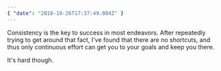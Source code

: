 ```yaml
---
{ "date": "2018-10-26T17:37:49.004Z" }
---
```


Consistency is the key to success in most endeavors. After repeatedly trying to
get around that fact, I've found that there are no shortcuts, and thus only
continuous effort can get you to your goals and keep you there.

It's hard though.
